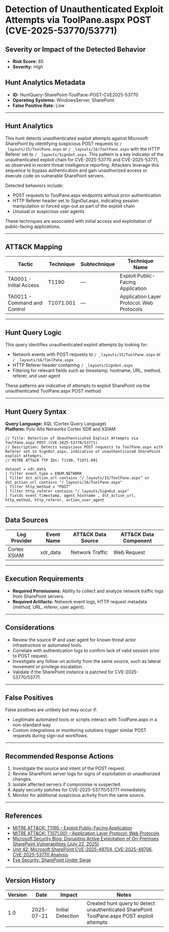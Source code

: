 # Detection of Unauthenticated Exploit Attempts via ToolPane.aspx POST (CVE-2025-53770/53771)

## Severity or Impact of the Detected Behavior
- **Risk Score:** 85
- **Severity:** High

## Hunt Analytics Metadata

- **ID:** HuntQuery-SharePoint-ToolPane-POST-CVE2025-53770
- **Operating Systems:** WindowsServer, SharePoint
- **False Positive Rate:** Low

---

## Hunt Analytics

This hunt detects unauthenticated exploit attempts against Microsoft SharePoint by identifying suspicious POST requests to `/ _layouts/15/ToolPane.aspx` or `/ _layouts/16/ToolPane.aspx` with the HTTP Referer set to `/ _layouts/SignOut.aspx`. This pattern is a key indicator of the unauthenticated exploit chain for CVE-2025-53770 and CVE-2025-53771, as observed in recent threat intelligence reporting. Attackers leverage this sequence to bypass authentication and gain unauthorized access or execute code on vulnerable SharePoint servers.

Detected behaviors include:

- POST requests to ToolPane.aspx endpoints without prior authentication
- HTTP Referer header set to SignOut.aspx, indicating session manipulation or forced sign-out as part of the exploit chain
- Unusual or suspicious user agents

These techniques are associated with initial access and exploitation of public-facing applications.

---

## ATT&CK Mapping

| Tactic                        | Technique   | Subtechnique | Technique Name                                 |
|------------------------------|-------------|--------------|-----------------------------------------------|
| TA0001 - Initial Access       | T1190       | —            | Exploit Public-Facing Application             |
| TA0011 - Command and Control | T1071.001   | —            | Application Layer Protocol: Web Protocols      |

---

## Hunt Query Logic

This query identifies unauthenticated exploit attempts by looking for:

- Network events with POST requests to `/ _layouts/15/ToolPane.aspx` or `/ _layouts/16/ToolPane.aspx`
- HTTP Referer header containing `/ _layouts/SignOut.aspx`
- Filtering for relevant fields such as timestamp, hostname, URL, method, referer, and user agent

These patterns are indicative of attempts to exploit SharePoint via the unauthenticated ToolPane.aspx POST method.

---

## Hunt Query Syntax

**Query Language:** XQL (Cortex Query Language)  
**Platform:** Polo Alto Networks Cortex XDR and XSIAM

```xql
// Title: Detection of Unauthenticated Exploit Attempts via ToolPane.aspx POST (CVE-2025-53770/53771)
// Description: Detects suspicious POST requests to ToolPane.aspx with Referer set to SignOut.aspx, indicative of unauthenticated SharePoint exploit attempts.
// MITRE ATT&CK TTP IDs: T1190, T1071.001

dataset = xdr_data   
| filter event_type = ENUM.NETWORK  
| filter dst_action_url contains "/_layouts/15/ToolPane.aspx" or dst_action_url contains "/_layouts/16/ToolPane.aspx"   
| filter http_method = "POST"   
| filter http_referer contains "/_layouts/SignOut.aspx"   
| fields event_timestamp, agent_hostname , dst_action_url, http_method, http_referer, action_user_agent  
```

---

## Data Sources

| Log Provider   | Event Name   | ATT&CK Data Source | ATT&CK Data Component |
|---------------|--------------|--------------------|-----------------------|
| Cortex XSIAM  | xdr_data     | Network Traffic    | Web Request           |

---

## Execution Requirements

- **Required Permissions:** Ability to collect and analyze network traffic logs from SharePoint servers.
- **Required Artifacts:** Network event logs, HTTP request metadata (method, URL, referer, user agent).

---

## Considerations

- Review the source IP and user agent for known threat actor infrastructure or automated tools.
- Correlate with authentication logs to confirm lack of valid session prior to POST request.
- Investigate any follow-on activity from the same source, such as lateral movement or privilege escalation.
- Validate if the SharePoint instance is patched for CVE-2025-53770/53771.

---

## False Positives

False positives are unlikely but may occur if:

- Legitimate automated tools or scripts interact with ToolPane.aspx in a non-standard way.
- Custom integrations or monitoring solutions trigger similar POST requests during sign-out workflows.

---

## Recommended Response Actions

1. Investigate the source and intent of the POST request.
2. Review SharePoint server logs for signs of exploitation or unauthorized changes.
3. Isolate affected servers if compromise is suspected.
4. Apply security patches for CVE-2025-53770/53771 immediately.
5. Monitor for additional suspicious activity from the same source.

---

## References

- [MITRE ATT&CK: T1190 – Exploit Public-Facing Application](https://attack.mitre.org/techniques/T1190/)
- [MITRE ATT&CK: T1071.001 – Application Layer Protocol: Web Protocols](https://attack.mitre.org/techniques/T1071/001/)
- [Microsoft Security Blog: Disrupting Active Exploitation of On-Premises SharePoint Vulnerabilities (July 22, 2025)](https://www.microsoft.com/en-us/security/blog/2025/07/22/disrupting-active-exploitation-of-on-premises-sharepoint-vulnerabilities/)
- [Unit 42: Microsoft SharePoint CVE-2025-49704, CVE-2025-49706, CVE-2025-53770 Analysis](https://unit42.paloaltonetworks.com/microsoft-sharepoint-cve-2025-49704-cve-2025-49706-cve-2025-53770/)
- [Eye Security: SharePoint Under Siege](https://research.eye.security/sharepoint-under-siege/)
---

## Version History

| Version | Date       | Impact            | Notes                                                                                      |
|---------|------------|-------------------|--------------------------------------------------------------------------------------------|
| 1.0     | 2025-07-21 | Initial Detection | Created hunt query to detect unauthenticated SharePoint ToolPane.aspx POST exploit attempts |
